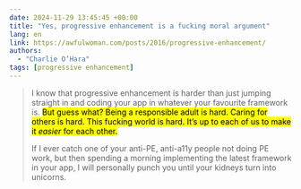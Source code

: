 ```yaml
---
date: 2024-11-29 13:45:45 +00:00
title: "Yes, progressive enhancement is a fucking moral argument"
lang: en
link: https://awfulwoman.com/posts/2016/progressive-enhancement/
authors:
  - "Charlie O’Hara"
tags: [progressive enhancement]
---
```


> I know that progressive enhancement is harder than just jumping straight in and coding your app in whatever your favourite framework is. <mark>But guess what? Being a responsible adult is hard. Caring for others is hard. This fucking world is hard. It’s up to each of us to make it *easier* for each other.</mark>
> 
> If I ever catch one of your anti-PE, anti-a11y people not doing PE work, but then spending a morning implementing the latest framework in your app, I will personally punch you until your kidneys turn into unicorns.
